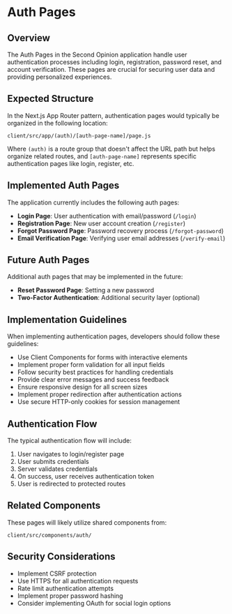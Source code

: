 # Auth Pages

## Overview

The Auth Pages in the Second Opinion application handle user authentication processes including login, registration, password reset, and account verification. These pages are crucial for securing user data and providing personalized experiences.

## Expected Structure

In the Next.js App Router pattern, authentication pages would typically be organized in the following location:

```
client/src/app/(auth)/[auth-page-name]/page.js
```

Where `(auth)` is a route group that doesn't affect the URL path but helps organize related routes, and `[auth-page-name]` represents specific authentication pages like login, register, etc.

## Implemented Auth Pages

The application currently includes the following auth pages:

- **Login Page**: User authentication with email/password (`/login`)
- **Registration Page**: New user account creation (`/register`)
- **Forgot Password Page**: Password recovery process (`/forgot-password`)
- **Email Verification Page**: Verifying user email addresses (`/verify-email`)

## Future Auth Pages

Additional auth pages that may be implemented in the future:

- **Reset Password Page**: Setting a new password
- **Two-Factor Authentication**: Additional security layer (optional)

## Implementation Guidelines

When implementing authentication pages, developers should follow these guidelines:

- Use Client Components for forms with interactive elements
- Implement proper form validation for all input fields
- Follow security best practices for handling credentials
- Provide clear error messages and success feedback
- Ensure responsive design for all screen sizes
- Implement proper redirection after authentication actions
- Use secure HTTP-only cookies for session management

## Authentication Flow

The typical authentication flow will include:

1. User navigates to login/register page
2. User submits credentials
3. Server validates credentials
4. On success, user receives authentication token
5. User is redirected to protected routes

## Related Components

These pages will likely utilize shared components from:

```
client/src/components/auth/
```

## Security Considerations

- Implement CSRF protection
- Use HTTPS for all authentication requests
- Rate limit authentication attempts
- Implement proper password hashing
- Consider implementing OAuth for social login options